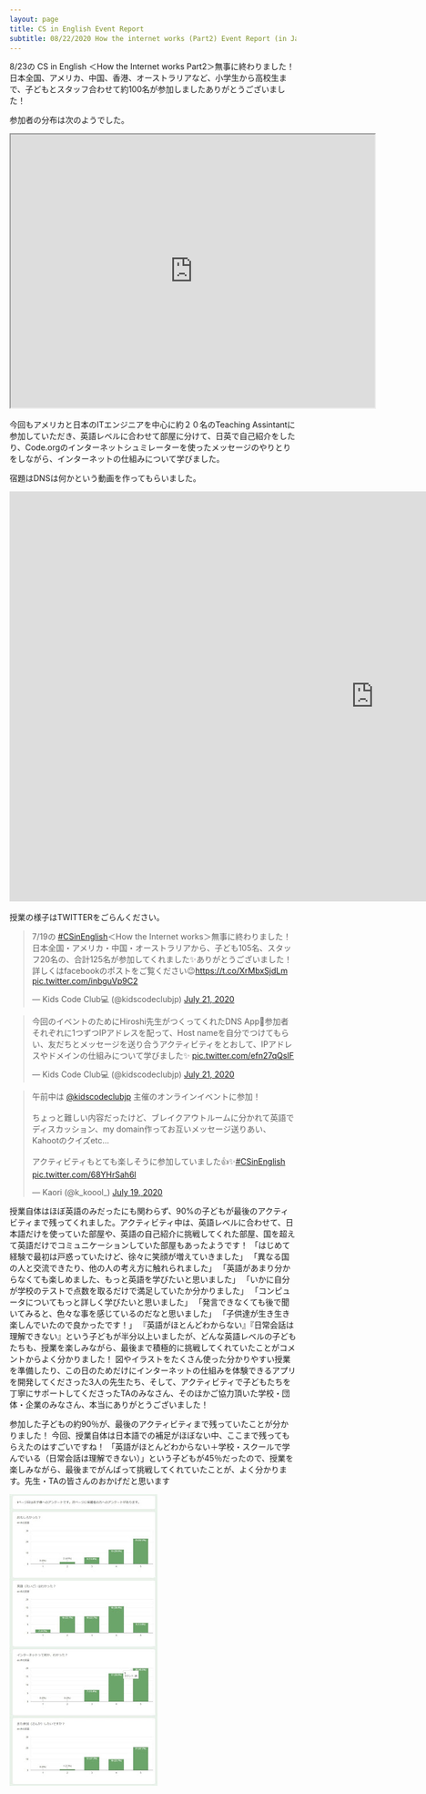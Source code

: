 ```yaml
---
layout: page
title: CS in English Event Report 
subtitle: 08/22/2020 How the internet works (Part2) Event Report (in Japanese)
---
```

8/23の CS in English ＜How the Internet works Part2＞無事に終わりました！日本全国、アメリカ、中国、香港、オーストラリアなど、小学生から高校生まで、子どもとスタッフ合わせて約100名が参加しましたありがとうございました！

参加者の分布は次のようでした。
<iframe src="https://www.google.com/maps/d/u/1/embed?mid=13WZZY2nr-jDIk5mrKoMNpcDwthcFCjLV" width="640" height="480"></iframe>


今回もアメリカと日本のITエンジニアを中心に約２０名のTeaching Assintantに参加していただき、英語レベルに合わせて部屋に分けて、日英で自己紹介をしたり、Code.orgのインターネットシュミレーターを使ったメッセージのやりとりをしながら、インターネットの仕組みについて学びました。

宿題はDNSは何かという動画を作ってもらいました。

<iframe width="1280" height="720" src="https://www.youtube.com/embed/a8NUf3tdT1c" frameborder="0" allow="accelerometer; autoplay; clipboard-write; encrypted-media; gyroscope; picture-in-picture" allowfullscreen></iframe>

授業の様子はTWITTERをごらんください。

<blockquote class="twitter-tweet"><p lang="ja" dir="ltr">7/19の <a href="https://twitter.com/hashtag/CSinEnglish?src=hash&amp;ref_src=twsrc%5Etfw">#CSinEnglish</a>＜How the Internet works＞無事に終わりました！日本全国・アメリカ・中国・オーストラリアから、子ども105名、スタッフ20名の、合計125名が参加してくれました✨ありがとうございました！詳しくはfacebookのポストをご覧ください😉<a href="https://t.co/XrMbxSjdLm">https://t.co/XrMbxSjdLm</a> <a href="https://t.co/inbguVp9C2">pic.twitter.com/inbguVp9C2</a></p>&mdash; Kids Code Club💻 (@kidscodeclubjp) <a href="https://twitter.com/kidscodeclubjp/status/1285568409111945218?ref_src=twsrc%5Etfw">July 21, 2020</a></blockquote> <script async src="https://platform.twitter.com/widgets.js" charset="utf-8"></script>

<blockquote class="twitter-tweet"><p lang="ja" dir="ltr">今回のイベントのためにHiroshi先生がつくってくれたDNS App👏参加者それぞれに1つずつIPアドレスを配って、Host nameを自分でつけてもらい、友だちとメッセージを送り合うアクティビティをとおして、IPアドレスやドメインの仕組みについて学びました✨ <a href="https://t.co/efn27qQsIF">pic.twitter.com/efn27qQsIF</a></p>&mdash; Kids Code Club💻 (@kidscodeclubjp) <a href="https://twitter.com/kidscodeclubjp/status/1285713808296681478?ref_src=twsrc%5Etfw">July 21, 2020</a></blockquote> <script async src="https://platform.twitter.com/widgets.js" charset="utf-8"></script>

<blockquote class="twitter-tweet"><p lang="ja" dir="ltr">午前中は <a href="https://twitter.com/kidscodeclubjp?ref_src=twsrc%5Etfw">@kidscodeclubjp</a> 主催のオンラインイベントに参加！<br><br>ちょっと難しい内容だったけど、ブレイクアウトルームに分かれて英語でディスカッション、my domain作ってお互いメッセージ送りあい、Kahootのクイズetc...<br><br>アクティビティもとても楽しそうに参加していました👍✨<a href="https://twitter.com/hashtag/CSinEnglish?src=hash&amp;ref_src=twsrc%5Etfw">#CSinEnglish</a> <a href="https://t.co/68YHrSah6l">pic.twitter.com/68YHrSah6l</a></p>&mdash; Kaori (@k_koool_) <a href="https://twitter.com/k_koool_/status/1284725810113376256?ref_src=twsrc%5Etfw">July 19, 2020</a></blockquote> <script async src="https://platform.twitter.com/widgets.js" charset="utf-8"></script>

授業自体はほぼ英語のみだったにも関わらず、90%の子どもが最後のアクティビティまで残ってくれました。アクティビティ中は、英語レベルに合わせて、日本語だけを使っていた部屋や、英語の自己紹介に挑戦してくれた部屋、国を超えて英語だけでコミュニケーションしていた部屋もあったようです！
「はじめて経験で最初は戸惑っていたけど、徐々に笑顔が増えていきました」
「異なる国の人と交流できたり、他の人の考え方に触れられました」
「英語があまり分からなくても楽しめました、もっと英語を学びたいと思いました」
「いかに自分が学校のテストで点数を取るだけで満足していたか分かりました」
「コンピュータについてもっと詳しく学びたいと思いました」
「発言できなくても後で聞いてみると、色々な事を感じているのだなと思いました」
「子供達が生き生き楽しんでいたので良かったです！」
『英語がほとんどわからない』『日常会話は理解できない』という子どもが半分以上いましたが、どんな英語レベルの子どもたちも、授業を楽しみながら、最後まで積極的に挑戦してくれていたことがコメントからよく分かりました！
図やイラストをたくさん使った分かりやすい授業を準備したり、この日のためだけにインターネットの仕組みを体験できるアプリを開発してくださった3人の先生たち、そして、アクティビティで子どもたちを丁寧にサポートしてくださったTAのみなさん、そのほかご協力頂いた学校・団体・企業のみなさん、本当にありがとうございました！


参加した子どもの約90％が、最後のアクティビティまで残っていたことが分かりました！
今回、授業自体は日本語での補足がほぼない中、ここまで残ってもらえたのはすごいですね！
「英語がほとんどわからない＋学校・スクールで学んでいる（日常会話は理解できない）」という子どもが45％だったので、授業を楽しみながら、最後までがんばって挑戦してくれていたことが、よく分かります。先生・TAの皆さんのおかげだと思います

![](/img/2020-07-19/survey.jpg)
